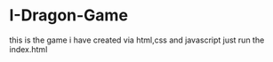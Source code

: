 # I-Dragon-Game
this is the game i have created via html,css and javascript
just run the index.html

